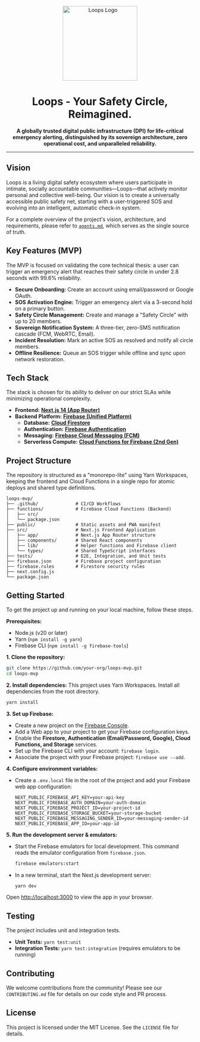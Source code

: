 <p align="center">
  <img src="https://i.imgur.com/U82BfGj.png" alt="Loops Logo" width="200"/>
</p>

<h1 align="center">Loops - Your Safety Circle, Reimagined.</h1>

<p align="center">
  <strong>A globally trusted digital public infrastructure (DPI) for life-critical emergency alerting, distinguished by its sovereign architecture, zero operational cost, and unparalleled reliability.</strong>
</p>

---

## Vision
Loops is a living digital safety ecosystem where users participate in intimate, socially accountable communities—Loops—that actively monitor personal and collective well-being. Our vision is to create a universally accessible public safety net, starting with a user-triggered SOS and evolving into an intelligent, automatic check-in system.

For a complete overview of the project's vision, architecture, and requirements, please refer to [`agents.md`](./agents.md), which serves as the single source of truth.

## Key Features (MVP)
The MVP is focused on validating the core technical thesis: a user can trigger an emergency alert that reaches their safety circle in under 2.8 seconds with 99.6% reliability.

*   **Secure Onboarding:** Create an account using email/password or Google OAuth.
*   **SOS Activation Engine:** Trigger an emergency alert via a 3-second hold on a primary button.
*   **Safety Circle Management:** Create and manage a "Safety Circle" with up to 20 members.
*   **Sovereign Notification System:** A three-tier, zero-SMS notification cascade (FCM, WebRTC, Email).
*   **Incident Resolution:** Mark an active SOS as resolved and notify all circle members.
*   **Offline Resilience:** Queue an SOS trigger while offline and sync upon network restoration.

## Tech Stack
The stack is chosen for its ability to deliver on our strict SLAs while minimizing operational complexity.

*   **Frontend:** [**Next.js 14 (App Router)**](https://nextjs.org/)
*   **Backend Platform:** [**Firebase (Unified Platform)**](https://firebase.google.com/)
    *   **Database:** [**Cloud Firestore**](https://firebase.google.com/docs/firestore)
    *   **Authentication:** [**Firebase Authentication**](https://firebase.google.com/docs/auth)
    *   **Messaging:** [**Firebase Cloud Messaging (FCM)**](https://firebase.google.com/docs/cloud-messaging)
    *   **Serverless Compute:** [**Cloud Functions for Firebase (2nd Gen)**](https://firebase.google.com/docs/functions)

## Project Structure
The repository is structured as a "monorepo-lite" using Yarn Workspaces, keeping the frontend and Cloud Functions in a single repo for atomic deploys and shared type definitions.

```
loops-mvp/
├── .github/              # CI/CD Workflows
├── functions/            # Firebase Cloud Functions (Backend)
│   ├── src/
│   └── package.json
├── public/               # Static assets and PWA manifest
├── src/                  # Next.js Frontend Application
│   ├── app/              # Next.js App Router structure
│   ├── components/       # Shared React components
│   ├── lib/              # Helper functions and Firebase client
│   └── types/            # Shared TypeScript interfaces
├── tests/                # E2E, Integration, and Unit tests
├── firebase.json         # Firebase project configuration
├── firebase.rules        # Firestore security rules
├── next.config.js
└── package.json
```

## Getting Started
To get the project up and running on your local machine, follow these steps.

**Prerequisites:**
*   Node.js (v20 or later)
*   Yarn (`npm install -g yarn`)
*   Firebase CLI (`npm install -g firebase-tools`)

**1. Clone the repository:**
```bash
git clone https://github.com/your-org/loops-mvp.git
cd loops-mvp
```

**2. Install dependencies:**
This project uses Yarn Workspaces. Install all dependencies from the root directory.
```bash
yarn install
```

**3. Set up Firebase:**
*   Create a new project on the [Firebase Console](https://console.firebase.google.com/).
*   Add a Web app to your project to get your Firebase configuration keys.
*   Enable the **Firestore, Authentication (Email/Password, Google), Cloud Functions, and Storage** services.
*   Set up the Firebase CLI with your account: `firebase login`.
*   Associate the project with your Firebase project: `firebase use --add`.

**4. Configure environment variables:**
*   Create a `.env.local` file in the root of the project and add your Firebase web app configuration:
    ```
    NEXT_PUBLIC_FIREBASE_API_KEY=your-api-key
    NEXT_PUBLIC_FIREBASE_AUTH_DOMAIN=your-auth-domain
    NEXT_PUBLIC_FIREBASE_PROJECT_ID=your-project-id
    NEXT_PUBLIC_FIREBASE_STORAGE_BUCKET=your-storage-bucket
    NEXT_PUBLIC_FIREBASE_MESSAGING_SENDER_ID=your-messaging-sender-id
    NEXT_PUBLIC_FIREBASE_APP_ID=your-app-id
    ```

**5. Run the development server & emulators:**
*   Start the Firebase emulators for local development. This command reads the emulator configuration from `firebase.json`.
    ```bash
    firebase emulators:start
    ```
*   In a new terminal, start the Next.js development server:
    ```bash
    yarn dev
    ```
Open [http://localhost:3000](http://localhost:3000) to view the app in your browser.

## Testing
The project includes unit and integration tests.
*   **Unit Tests:** `yarn test:unit`
*   **Integration Tests:** `yarn test:integration` (requires emulators to be running)

## Contributing
We welcome contributions from the community! Please see our `CONTRIBUTING.md` file for details on our code style and PR process.

## License
This project is licensed under the MIT License. See the `LICENSE` file for details.